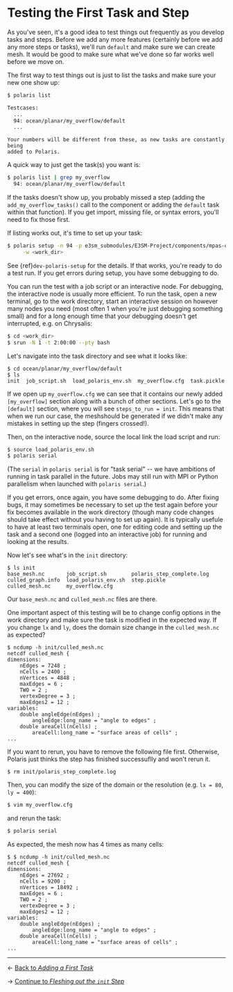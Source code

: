 # Testing the First Task and Step

As you've seen, it's a good idea to test things out frequently as you develop
tasks and steps. Before we add any more features (certainly before we add any
more steps or tasks), we'll run `default` and make sure we can create mesh.
It would be good to make sure what we've done so far works well before we move
on.

The first way to test things out is just to list the tasks and make sure your
new one show up:

```bash
$ polaris list

Testcases:
  ...
  94: ocean/planar/my_overflow/default
  ...
```

``` {note}
Your numbers will be different from these, as new tasks are constantly being
added to Polaris.
```

A quick way to just get the task(s) you want is:
```bash
$ polaris list | grep my_overflow
  94: ocean/planar/my_overflow/default
```

If the tasks doesn't show up, you probably missed a step (adding the
`add_my_overflow_tasks()` call to the component or adding the `default` task
within that function).  If you get import, missing file, or syntax errors,
you'll need to fix those first.

If listing works out, it's time to set up your task:

```bash
$ polaris setup -n 94 -p e3sm_submodules/E3SM-Project/components/mpas-ocean \
     -w <work_dir>
```
See {ref}`dev-polaris-setup` for the details. If that works, you're ready to
do a test run.  If you get errors during setup, you have some debugging to do.

You can run the test with a job script or an interactive node.  For debugging,
the interactive node is usually more efficient. To run the task, open a
new terminal, go to the work directory, start an interactive session on
however many nodes you need (most often 1 when you're just debugging something
small) and for a long enough time that your debugging doesn't get interrupted,
e.g. on Chrysalis:
```bash
$ cd <work_dir>
$ srun -N 1 -t 2:00:00 --pty bash
```

Let's navigate into the task directory and see what it looks like:
```
$ cd ocean/planar/my_overflow/default
$ ls
init  job_script.sh  load_polaris_env.sh  my_overflow.cfg  task.pickle
```
If we open up `my_overflow.cfg` we can see that it contains our newly added
`[my_overflow]` section along with a bunch of other sections. Let's go to
the `[default]` section, where you will see `steps_to_run = init`.
This means that when we run our case, the meshshould be generated
if we didn't make any mistakes in setting up the step (fingers crossed!).

Then, on the interactive node, source the local link the load script and run:
```bash
$ source load_polaris_env.sh
$ polaris serial
```

(The `serial` in `polaris serial` is for "task serial" -- we have ambitions of
running in task parallel in the future.  Jobs may still run with MPI or Python
parallelism when launched with `polaris serial`.)

If you get errors, once again, you have some debugging to do. After fixing
bugs, it may sometimes be necessary to set up the test again before your
fix becomes available in the work directory (though many code changes should
take effect without you having to set up again).  It is typically usefule to
have at least two terminals open, one for editing code and setting up the
task and a second one (logged into an interactive job) for running and looking
at the results.

Now let's see what's in the `init` directory:
```
$ ls init
base_mesh.nc       job_script.sh        polaris_step_complete.log
culled_graph.info  load_polaris_env.sh  step.pickle
culled_mesh.nc     my_overflow.cfg

```
Our `base_mesh.nc` and `culled_mesh.nc` files are there.

One important aspect of this testing will be to change config options in the
work directory and make sure the task is modified in the expected way.  If
you change `lx` and `ly`, does the domain size change in the `culled_mesh.nc`
as expected?

```
$ ncdump -h init/culled_mesh.nc
netcdf culled_mesh {
dimensions:
	nEdges = 7248 ;
	nCells = 2400 ;
	nVertices = 4848 ;
	maxEdges = 6 ;
	TWO = 2 ;
	vertexDegree = 3 ;
	maxEdges2 = 12 ;
variables:
	double angleEdge(nEdges) ;
		angleEdge:long_name = "angle to edges" ;
	double areaCell(nCells) ;
		areaCell:long_name = "surface areas of cells" ;
...
```

If you want to rerun, you have to remove the following file first.  Otherwise,
Polaris just thinks the step has finished successuflly and won't rerun it.
```
$ rm init/polaris_step_complete.log
```

Then, you can modify the size of the domain or the resolution (e.g. `lx = 80`,
`ly = 400`):

```bash
$ vim my_overflow.cfg
```

and rerun the task:

```bash
$ polaris serial
```

As expected, the mesh now has 4 times as many cells:

```
$ $ ncdump -h init/culled_mesh.nc
netcdf culled_mesh {
dimensions:
	nEdges = 27692 ;
	nCells = 9200 ;
	nVertices = 18492 ;
	maxEdges = 6 ;
	TWO = 2 ;
	vertexDegree = 3 ;
	maxEdges2 = 12 ;
variables:
	double angleEdge(nEdges) ;
		angleEdge:long_name = "angle to edges" ;
	double areaCell(nCells) ;
		areaCell:long_name = "surface areas of cells" ;
...
```

---

← [Back to *Adding a First Task*](adding_first_task.md)

→ [Continue to *Fleshing out the `init` Step*](fleshing_out_step.md)

